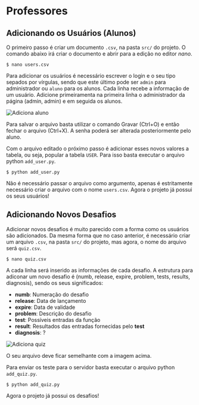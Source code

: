 # Professores

## Adicionando os Usuários (Alunos)

O primeiro passo é criar um documento `.csv`, na pasta `src/` do projeto. O comando abaixo irá criar o documento e abrir para a edição no editor *nano*.

```$ nano users.csv```

Para adicionar os usuários é necessário escrever o login e o seu tipo sepados por vírgulas, sendo que este último pode ser `admin` para administrador ou `aluno` para os alunos. Cada linha recebe a informação de um usuário. Adicione primeiramenta na primeira linha o administrador da página (admin, admin) e em seguida os alunos.

![Adiciona aluno](img/add_alunos.png)

Para salvar o arquivo basta utilizar o comando Gravar (Ctrl+O) e então fechar o arquivo (Ctrl+X). A senha poderá ser alterada posteriormente pelo aluno.

Com o arquivo editado o próximo passo é adicionar esses novos valores a tabela, ou seja, popular a tabela `USER`. Para isso basta executar o arquivo python `add_user.py`.

```$ python add_user.py```

Não é necessário passar o arquivo como argumento, apenas é estritamente necessário criar o arquivo com o nome `users.csv`. Agora o projeto já possui os seus usuários!

## Adicionando Novos Desafios

Adicionar novos desafios é muito parecido com a forma como os usuários são adicionados. Da mesma forma que no caso anterior, é necessário criar um arquivo `.csv`, na pasta `src/` do projeto, mas agora, o nome do arquivo será `quiz.csv`.

```$ nano quiz.csv```

A cada linha será inserido as informações de cada desafio. A estrutura para adiconar um novo desafio é (numb, release, expire, problem, tests, results, diagnosis), sendo os seus significados:

- **numb**: Numeração do desafio
- **release**: Data de lançamento
- **expire**: Data de validade
- **problem**: Descrição do desafio
- **test**: Possíveis entradas da função
- **result**: Resultados das entradas fornecidas pelo **test**
- **diagnosis**: ?

![Adiciona quiz](img/add_quiz.png)

O seu arquivo deve ficar semelhante com a imagem acima.

Para enviar os teste para o servidor basta executar o arquivo python `add_quiz.py`.

```$ python add_quiz.py```

Agora o projeto já possui os desafios!